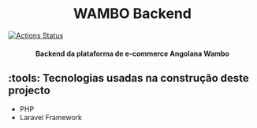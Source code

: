 <h1 align="center">WAMBO Backend</h1>

[![Actions Status](https://github.com/WamboAO/WamboBackend/workflows/CI/badge.svg)](https://github.com/WamboAO/WamboBackend/actions)

<h4 align="center">
Backend da plataforma de e-commerce Angolana Wambo
</h4>

## :tools: Tecnologias usadas na construção deste projecto
- PHP
- Laravel Framework
